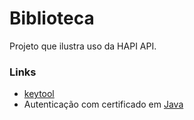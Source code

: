 ﻿# Biblioteca

Projeto que ilustra uso da HAPI API.

### Links

- [keytool](https://docs.oracle.com/javase/10/tools/keytool.htm#JSWOR-GUID-5990A2E4-78E3-47B7-AE75-6D1826259549)
- Autenticação com certificado em [Java](https://stackoverflow.com/questions/1666052/java-https-client-certificate-authentication)
